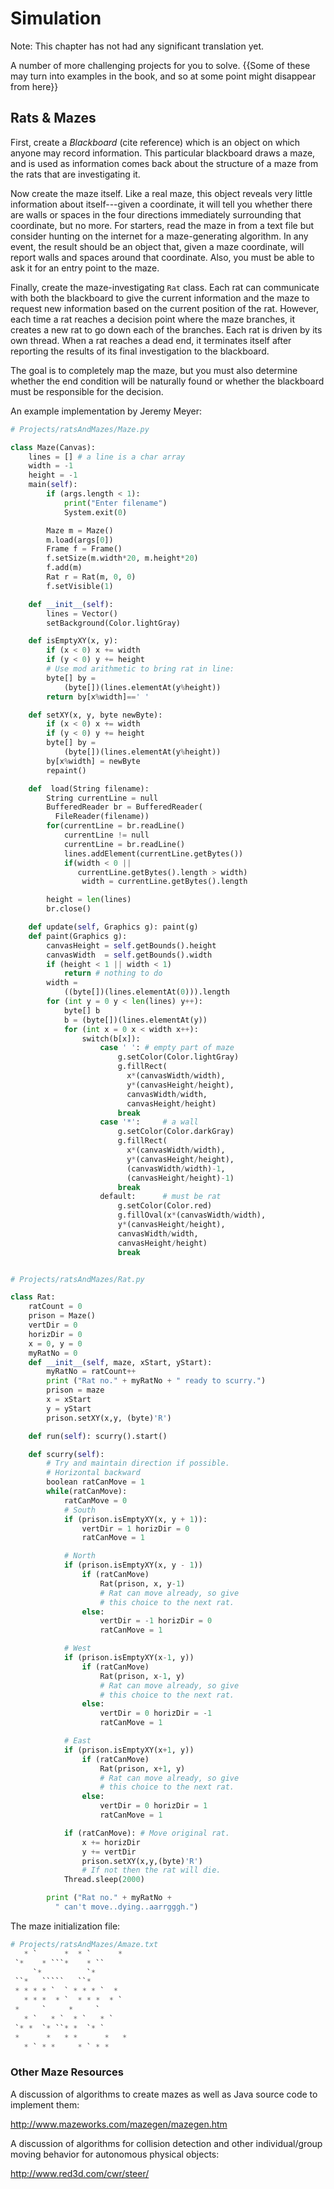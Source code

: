Simulation
==========

Note: This chapter has not had any significant translation yet.

A number of more challenging projects for you to solve. {{Some of
these may turn into examples in the book, and so at some point might
disappear from here}}

Rats & Mazes
------------

First, create a *Blackboard* (cite reference) which is an object on
which anyone may record information. This particular blackboard draws a
maze, and is used as information comes back about the structure of a
maze from the rats that are investigating it.

Now create the maze itself. Like a real maze, this object reveals very
little information about itself---given a coordinate, it will tell you
whether there are walls or spaces in the four directions immediately
surrounding that coordinate, but no more. For starters, read the maze in
from a text file but consider hunting on the internet for a
maze-generating algorithm. In any event, the result should be an object
that, given a maze coordinate, will report walls and spaces around that
coordinate. Also, you must be able to ask it for an entry point to the
maze.

Finally, create the maze-investigating `Rat` class. Each rat can
communicate with both the blackboard to give the current information and
the maze to request new information based on the current position of the
rat. However, each time a rat reaches a decision point where the maze
branches, it creates a new rat to go down each of the branches. Each rat
is driven by its own thread. When a rat reaches a dead end, it
terminates itself after reporting the results of its final investigation
to the blackboard.

The goal is to completely map the maze, but you must also determine
whether the end condition will be naturally found or whether the
blackboard must be responsible for the decision.

An example implementation by Jeremy Meyer:

```python
# Projects/ratsAndMazes/Maze.py

class Maze(Canvas):
    lines = [] # a line is a char array
    width = -1
    height = -1
    main(self):
        if (args.length < 1):
            print("Enter filename")
            System.exit(0)

        Maze m = Maze()
        m.load(args[0])
        Frame f = Frame()
        f.setSize(m.width*20, m.height*20)
        f.add(m)
        Rat r = Rat(m, 0, 0)
        f.setVisible(1)

    def __init__(self):
        lines = Vector()
        setBackground(Color.lightGray)

    def isEmptyXY(x, y):
        if (x < 0) x += width
        if (y < 0) y += height
        # Use mod arithmetic to bring rat in line:
        byte[] by =
            (byte[])(lines.elementAt(y%height))
        return by[x%width]==' '

    def setXY(x, y, byte newByte):
        if (x < 0) x += width
        if (y < 0) y += height
        byte[] by =
            (byte[])(lines.elementAt(y%height))
        by[x%width] = newByte
        repaint()

    def  load(String filename):
        String currentLine = null
        BufferedReader br = BufferedReader(
          FileReader(filename))
        for(currentLine = br.readLine()
            currentLine != null
            currentLine = br.readLine()
            lines.addElement(currentLine.getBytes())
            if(width < 0 ||
               currentLine.getBytes().length > width)
                width = currentLine.getBytes().length

        height = len(lines)
        br.close()

    def update(self, Graphics g): paint(g)
    def paint(Graphics g):
        canvasHeight = self.getBounds().height
        canvasWidth  = self.getBounds().width
        if (height < 1 || width < 1)
            return # nothing to do
        width =
            ((byte[])(lines.elementAt(0))).length
        for (int y = 0 y < len(lines) y++):
            byte[] b
            b = (byte[])(lines.elementAt(y))
            for (int x = 0 x < width x++):
                switch(b[x]):
                    case ' ': # empty part of maze
                        g.setColor(Color.lightGray)
                        g.fillRect(
                          x*(canvasWidth/width),
                          y*(canvasHeight/height),
                          canvasWidth/width,
                          canvasHeight/height)
                        break
                    case '*':     # a wall
                        g.setColor(Color.darkGray)
                        g.fillRect(
                          x*(canvasWidth/width),
                          y*(canvasHeight/height),
                          (canvasWidth/width)-1,
                          (canvasHeight/height)-1)
                        break
                    default:      # must be rat
                        g.setColor(Color.red)
                        g.fillOval(x*(canvasWidth/width),
                        y*(canvasHeight/height),
                        canvasWidth/width,
                        canvasHeight/height)
                        break


# Projects/ratsAndMazes/Rat.py

class Rat:
    ratCount = 0
    prison = Maze()
    vertDir = 0
    horizDir = 0
    x = 0, y = 0
    myRatNo = 0
    def __init__(self, maze, xStart, yStart):
        myRatNo = ratCount++
        print ("Rat no." + myRatNo + " ready to scurry.")
        prison = maze
        x = xStart
        y = yStart
        prison.setXY(x,y, (byte)'R')

    def run(self): scurry().start()

    def scurry(self):
        # Try and maintain direction if possible.
        # Horizontal backward
        boolean ratCanMove = 1
        while(ratCanMove):
            ratCanMove = 0
            # South
            if (prison.isEmptyXY(x, y + 1)):
                vertDir = 1 horizDir = 0
                ratCanMove = 1

            # North
            if (prison.isEmptyXY(x, y - 1))
                if (ratCanMove)
                    Rat(prison, x, y-1)
                    # Rat can move already, so give
                    # this choice to the next rat.
                else:
                    vertDir = -1 horizDir = 0
                    ratCanMove = 1

            # West
            if (prison.isEmptyXY(x-1, y))
                if (ratCanMove)
                    Rat(prison, x-1, y)
                    # Rat can move already, so give
                    # this choice to the next rat.
                else:
                    vertDir = 0 horizDir = -1
                    ratCanMove = 1

            # East
            if (prison.isEmptyXY(x+1, y))
                if (ratCanMove)
                    Rat(prison, x+1, y)
                    # Rat can move already, so give
                    # this choice to the next rat.
                else:
                    vertDir = 0 horizDir = 1
                    ratCanMove = 1

            if (ratCanMove): # Move original rat.
                x += horizDir
                y += vertDir
                prison.setXY(x,y,(byte)'R')
                # If not then the rat will die.
            Thread.sleep(2000)

        print ("Rat no." + myRatNo +
          " can't move..dying..aarrgggh.")
```

The maze initialization file:

```python
# Projects/ratsAndMazes/Amaze.txt
   * `      *  * `      *
 `*    * ```*    * ``
     `*          `*
 ``*   `````   ``*
 * * * * `  ` * * * `  *
   * * *  * `  * * *  * `
 *     `     *     `
   * `   * `  * `   * `
 `* *  `* ``* *  `* `
 *      *   * *      *   *
   * ` * *     * ` * *
```

### Other Maze Resources

A discussion of algorithms to create mazes as well as Java source code
to implement them:

<http://www.mazeworks.com/mazegen/mazegen.htm>

A discussion of algorithms for collision detection and other
individual/group moving behavior for autonomous physical objects:

<http://www.red3d.com/cwr/steer/>
